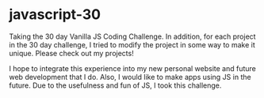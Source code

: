 # javascript-30

Taking the 30 day Vanilla JS Coding Challenge. In addition, for each project in the 30 day challenge, I tried to modify the project in some way to make it unique. Please check out my projects!

I hope to integrate this experience into my new personal website and future web development that I do. Also, I would like to make apps using JS in the future. Due to the usefulness and fun of JS, I took this challenge.
